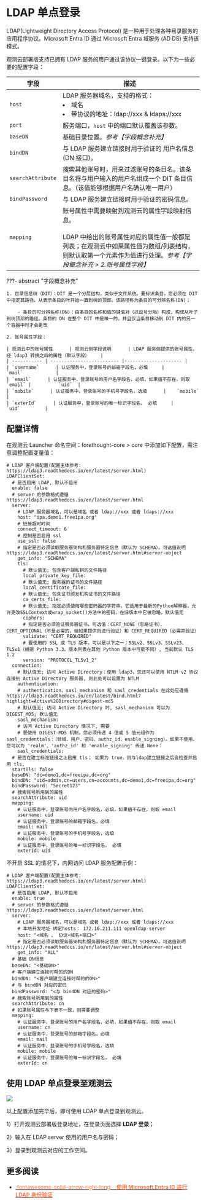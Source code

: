# LDAP 单点登录

LDAP(Lightweight Directory Access Protocol) 是一种用于处理各种目录服务的应用程序协议。Microsoft Entra ID 通过 Microsoft Entra 域服务 (AD DS) 支持该模式。

观测云部署版支持已拥有 LDAP 服务的用户通过该协议一键登录。以下为一些必要的配置字段：

| 字段      | 描述                          |
| ----------- | ------------------------------------ |
| `host`      | LDAP 服务器域名，支持的格式：<br /><li>域名 <br /><li>带协议的地址：ldap://xxx & ldaps://xxx                          |
| `port`      | 服务端口，`host` 中的端口默认覆盖该参数。                          |
| `baseDN`      | 基础目录位置。*参考【字段概念补充】*                   |
| `bindDN`      | 与 LDAP 服务建立链接时用于验证的 用户名信息(DN 接口)。       |
| `searchAttribute`      | 搜索其他账号时，用来过滤账号的条目名。该条目名将与用户输入的用户名组成一个 DIT 条目信息。（该值能够根据用户名确认唯一用户）                 |
| `bindPassword`      | 与 LDAP 服务建立链接时用于验证的密码信息。                          |
| `mapping`      | 账号属性中需要映射到观测云的属性字段映射信息。<br /><br />LDAP 中给出的账号属性对应的属性值一般都是列表；在观测云中如果属性值为数组/列表结构，则默认取第一个元素作为值进行处理。*参考【字段概念补充 > 2.账号属性字段】*                          |


???- abstract "字段概念补充"

    1. 目录信息树（DIT）：DIT 是一个分层结构，类似于文件系统。要标识条目，您必须在 DIT 中指定其路径，从表示条目的叶开始一直到树的顶部。该路径称为条目的可分辨名称(DN)；
        
        - 条目的可分辨名称(DN)：由条目的名称和值的键值对（以逗号分隔）构成，构成从叶子到树顶部的路径。条目的 DN 在整个 DIT 中是唯一的，并且仅当条目移动到 DIT 内的另一个容器中时才会更改

    2. 账号属性字段：
  
    | 观测云中的账号属性      | 观测云侧字段说明      | LDAP 服务侧提供的账号属性，经 ldap3 转换之后的属性（默认字段）    |
    | ----------- | ------------------------- |--------------------- |
    | `username`      | 认证服务中，登录账号的邮箱字段名，必填     |           `mail`            |
    | `email`      | 认证服务中，登录账号的用户名字段名，必填，如果值不存在，则取 `email`	|          `uid`  |
    | `mobile`      | 认证服务中，登录账号的手机号字段名，选填      |    `mobile`                   |
    | `exterId`      | 认证服务中，登录账号的唯一标识字段名， 必填	  |              `uid`         |


## 配置详情

在观测云 Launcher 命名空间：forethought-core > core 中添加如下配置，需注意调整配置变量值：


```
# LDAP 客户端配置(配置主体参考: https://ldap3.readthedocs.io/en/latest/server.html)
LDAPClientSet:
  # 是否启用 LDAP, 默认不启用
  enable: false
  # server 的参数格式遵循 https://ldap3.readthedocs.io/en/latest/server.html
  server:
    # LDAP 服务器域名，可以是域名 或者 ldap://xxx 或者 ldaps://xxx
    host: "ipa.demo1.freeipa.org"
    # 链接超时时间
    connect_timeout: 6
    # 控制是否启用 ssl
    use_ssl: false
    # 指定是否必须读取服务器架构和服务器特定信息（默认为 SCHEMA）。可选值说明 https://ldap3.readthedocs.io/en/latest/server.html#server-object
    get_info: "SCHEMA"
    tls:
      # 默认值无; 包含客户端私钥的文件路径
      local_private_key_file:
      # 默认值无; 服务器的证书的文件路径
      local_certificate_file:
      # 默认值无; 包含证书颁发机构证书的文件路径
      ca_certs_file:
      # 默认值无; 指定必须使用哪些密码器的字符串。它适用于最新的Python解释器，允许更改SSLContext或wrap_socket()方法中的密码，在旧版本中它被忽略。默认值无
      ciphers:
      # 指定是否必须验证服务器证书，可选值：CERT_NONE（忽略证书）、CERT_OPTIONAL（不是必需的，但如果提供则进行验证）和 CERT_REQUIRED（必需并验证）
      validate: "CERT_REQUIRED"
      # 要使用的 SSL 或 TLS 版本，可以是以下之一：SSLv2、SSLv3、SSLv23、TLSv1（根据 Python 3.3。版本列表在其他 Python 版本中可能不同）, 当前默认 TLS 1.2
      version: "PROTOCOL_TLSv1_2"
  connection:
    # 默认值无; 访问 Active Directory：使用 ldap3，您还可以使用 NTLM v2 协议连接到 Active Directory 服务器, 则此处可以设置为 NTLM
    authentication:
    # authentication、sasl_mechanism 和 sasl_credentials 在此处应遵循 https://ldap3.readthedocs.io/en/latest/bind.html?highlight=Active%20Directory#digest-md5
    # 默认值无; 访问 Active Directory 时, sasl_mechanism 可以为 DIGEST_MD5; 默认值无
    sasl_mechanism:
    # 访问 Active Directory 情况下, 需要
    # 要使用 DIGEST-MD5 机制，您必须传递 4 值或 5 值元组作为 sasl_credentials：（领域、用户、密码、authz_id、enable_signing）。如果不使用，您可以为 'realm'、'authz_id' 和 'enable_signing' 传递 None：
    sasl_credentials:
  # 是否在建立标准链接之上启用 tls； 如果为 true，则与ldap建立链接之后会检查并启用 tls,
  startTls: false
  baseDN: "dc=demo1,dc=freeipa,dc=org"
  bindDN: "uid=admin,cn=users,cn=accounts,dc=demo1,dc=freeipa,dc=org"
  bindPassword: "Secret123"
  # 搜索账号所用到的属性
  searchAttribute: uid
  mapping:
    # 认证服务中，登录账号的用户名字段名，必填，如果值不存在，则取 email
    username: uid
    # 认证服务中，登录账号的邮箱字段名，必填
    email: mail
    # 认证服务中，登录账号的手机号字段名，选填
    mobile: mobile
    # 认证服务中，登录账号的唯一标识字段名， 必填
    exterId: uid
```

不开启 SSL 的情况下，内网访问 LDAP 服务配置示例：

```
# LDAP 客户端配置(配置主体参考: https://ldap3.readthedocs.io/en/latest/server.html)
LDAPClientSet:
  # 是否启用 LDAP, 默认不启用
  enable: true
  # server 的参数格式遵循 https://ldap3.readthedocs.io/en/latest/server.html
  server:
    # LDAP 服务器域名，可以是域名 或者 ldap://xxx 或者 ldaps://xxx
    # 本地开发地址 绑定hosts： 172.16.211.111 openldap-server
    host: "<域名 、 协议+域名+端口>"
    # 指定是否必须读取服务器架构和服务器特定信息（默认为 SCHEMA）。可选值说明 https://ldap3.readthedocs.io/en/latest/server.html#server-object
    get_info: "ALL"
  # 基础 DN信息
  baseDN: "<基础DN>"
  # 客户端建立连接时帮的的DN
  bindDN: "<客户端建立连接时帮的的DN>"
  # 与 bindDN 对应的密码
  bindPassword: "<与 bindDN 对应的密码>"
  # 搜索账号所用到的属性
  searchAttribute: cn
  # 如果账号属性与下表不一致，则需要调整
  mapping:
    # 认证服务中，登录账号的用户名字段名，必填，如果值不存在，则取 email
    username: cn
    # 认证服务中，登录账号的邮箱字段名，必填
    email: mail
    # 认证服务中，登录账号的手机号字段名，选填
    mobile: mobile
    # 认证服务中，登录账号的唯一标识字段名， 必填
    exterId: cn
```


## 使用 LDAP 单点登录至观测云

![](img/ldap-1.png)

以上配置添加完毕后，即可使用 LDAP 单点登录到观测云。

1）打开观测云部署版登录地址，在登录页面选择 **LDAP 登录**；

2）输入在 LDAP server 使用的用户名与密码；

3）登录到观测云对应的工作空间。


## 更多阅读


<div class="grid cards" markdown>

- [<font color="coral"> :fontawesome-solid-arrow-right-long: &nbsp; **使用 Microsoft Entra ID 进行 LDAP 身份验证**</font>](https://learn.microsoft.com/en-us/entra/architecture/auth-ldap)

</div>
